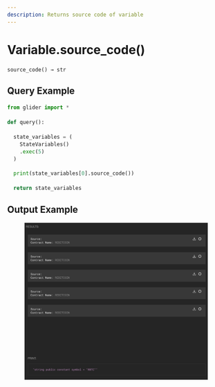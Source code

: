 ```yaml
---
description: Returns source code of variable
---
```


# Variable.source\_code()

`source_code() → str`

## Query Example

```python
from glider import *

def query():

  state_variables = (
    StateVariables()
    .exec(5)
  )

  print(state_variables[0].source_code())

  return state_variables
```

## Output Example

<figure><img src="../../../.gitbook/assets/image (1) (1) (1) (1) (1) (1) (1) (1) (1) (1) (1) (1) (1) (1) (1) (1).png" alt=""><figcaption></figcaption></figure>

